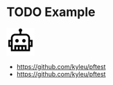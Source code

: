 <!--- $PF_IGNORE$ -->
# TODO Example
![app logo](./assets/favicon.png)



- https://github.com/kyleu/pftest
- https://github.com/kyleu/pftest
